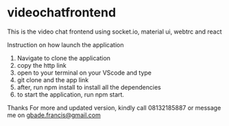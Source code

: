 # videochatfrontend
This is the video chat frontend using socket.io, material ui, webtrc and react


Instruction on how launch the application

1. Navigate to clone the application
2. copy the http link
3. open to your terminal on your VScode and type
4. git clone and the app link
5. after, run npm install to install all the dependencies
6. to start the application, run npm start.


Thanks
For more and updated version, kindly call 08132185887 or message me on gbade.francis@gmail.com
